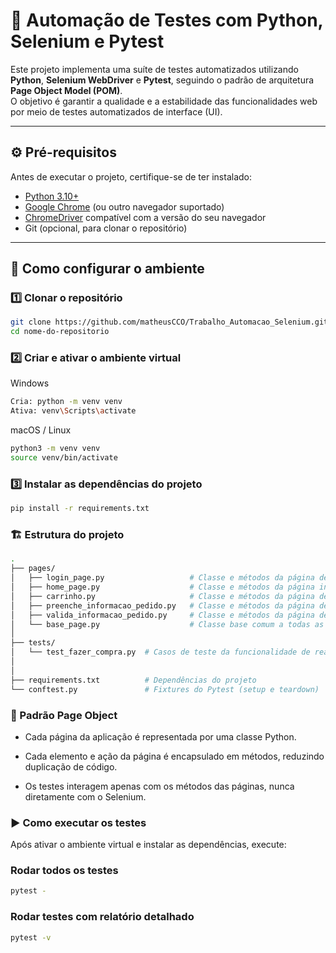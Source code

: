 # 🧪 Automação de Testes com Python, Selenium e Pytest

Este projeto implementa uma suíte de testes automatizados utilizando **Python**, **Selenium WebDriver** e **Pytest**, seguindo o padrão de arquitetura **Page Object Model (POM)**.  
O objetivo é garantir a qualidade e a estabilidade das funcionalidades web por meio de testes automatizados de interface (UI).

---

## ⚙️ Pré-requisitos

Antes de executar o projeto, certifique-se de ter instalado:

- [Python 3.10+](https://www.python.org/downloads/)
- [Google Chrome](https://www.google.com/chrome/) (ou outro navegador suportado)
- [ChromeDriver](https://chromedriver.chromium.org/downloads) compatível com a versão do seu navegador
- Git (opcional, para clonar o repositório)

---

## 🧩 Como configurar o ambiente

### 1️⃣ Clonar o repositório

```bash
git clone https://github.com/matheusCCO/Trabalho_Automacao_Selenium.git
cd nome-do-repositorio
```

### 2️⃣ Criar e ativar o ambiente virtual

Windows

```bash
Cria: python -m venv venv
Ativa: venv\Scripts\activate
```

macOS / Linux

```bash
python3 -m venv venv
source venv/bin/activate
```

### 3️⃣ Instalar as dependências do projeto

```bash
pip install -r requirements.txt
```

### 🏗️ Estrutura do projeto

```bash
.
├── pages/
│   ├── login_page.py                   # Classe e métodos da página de login
│   ├── home_page.py                    # Classe e métodos da página inicial
│   ├── carrinho.py                     # Classe e métodos da página de carrinho
│   ├── preenche_informacao_pedido.py   # Classe e métodos da página de informações do cliente
│   ├── valida_informacao_pedido.py     # Classe e métodos da página de informações gerais do pedido
│   └── base_page.py                    # Classe base comum a todas as páginas
│
├── tests/
│   └── test_fazer_compra.py  # Casos de teste da funcionalidade de realizar uma compra
│
│
├── requirements.txt          # Dependências do projeto
└── conftest.py               # Fixtures do Pytest (setup e teardown)

```

### 🧱 Padrão Page Object

- Cada página da aplicação é representada por uma classe Python.

- Cada elemento e ação da página é encapsulado em métodos, reduzindo duplicação de código.

- Os testes interagem apenas com os métodos das páginas, nunca diretamente com o Selenium.

### ▶️ Como executar os testes

Após ativar o ambiente virtual e instalar as dependências, execute:

### Rodar todos os testes

```bash
pytest -
```

### Rodar testes com relatório detalhado

```bash
pytest -v
```
